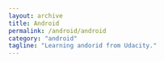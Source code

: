 ```yaml
---
layout: archive
title: Android
permalink: /android/android
category: "android"
tagline: "Learning andorid from Udacity."
---
```


